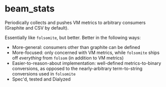beam_stats
==========

Periodically collects and pushes VM metrics to arbitrary consumers (Graphite
and CSV by default).

Essentially like `folsomite`, but better. Better in the following ways:

- More-general: consumers other than graphite can be defined
- More-focused: only concerned with VM metrics, while `folsomite` ships off
  _everything_ from `folsom` (in addition to VM metrics)
- Easier-to-reason-about implementation: well-defined metrics-to-binary
  conversions, as opposed to the nearly-arbitrary term-to-string conversions
  used in `folsomite`
- Spec'd, tested and Dialyzed
